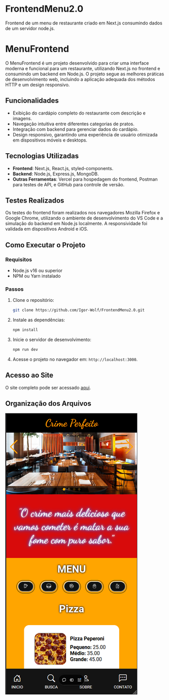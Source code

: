 # FrontendMenu2.0
Frontend de um menu de restaurante criado em Next.js consumindo dados de um servidor node.js.


# MenuFrontend

O MenuFrontend é um projeto desenvolvido para criar uma interface moderna e funcional para um restaurante, utilizando Next.js no frontend e consumindo um backend em Node.js. O projeto segue as melhores práticas de desenvolvimento web, incluindo a aplicação adequada dos métodos HTTP e um design responsivo.

## Funcionalidades

- Exibição do cardápio completo do restaurante com descrição e imagens.
- Navegação intuitiva entre diferentes categorias de pratos.
- Integração com backend para gerenciar dados do cardápio.
- Design responsivo, garantindo uma experiência de usuário otimizada em dispositivos móveis e desktops.

## Tecnologias Utilizadas

- **Frontend**: Next.js, React.js, styled-components.
- **Backend**: Node.js, Express.js, MongoDB.
- **Outras Ferramentas**: Vercel para hospedagem do frontend, Postman para testes de API, e GitHub para controle de versão.


## Testes Realizados

Os testes do frontend foram realizados nos navegadores Mozilla Firefox e Google Chrome, utilizando o ambiente de desenvolvimento do VS Code e a simulação do backend em Node.js localmente. A responsividade foi validada em dispositivos Android e iOS.

## Como Executar o Projeto

### Requisitos

- Node.js v16 ou superior
- NPM ou Yarn instalado

### Passos

1. Clone o repositório:

   ```bash
   git clone https://github.com/Igor-Wolf/FrontendMenu2.0.git
   ```

2. Instale as dependências:

   ```bash
   npm install
   ```

3. Inicie o servidor de desenvolvimento:

   ```bash
   npm run dev
   ```

4. Acesse o projeto no navegador em: `http://localhost:3000`.

## Acesso ao Site

O site completo pode ser acessado [aqui](https://frontend-menu2-0.vercel.app/).

## Organização dos Arquivos

![Organização dos Arquivos](https://github.com/Igor-Wolf/FrontendMenu2.0/blob/main/demo.png?raw=true)


